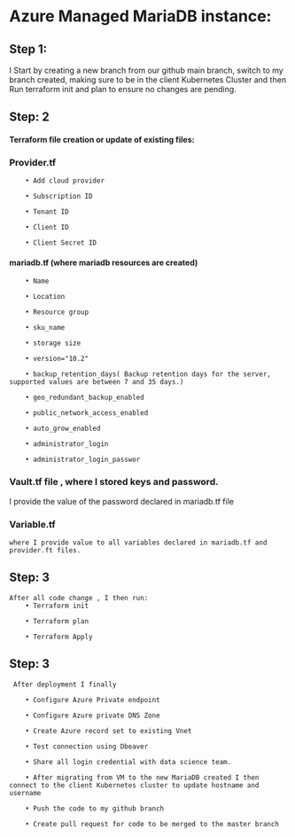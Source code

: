 # Azure Managed MariaDB instance:
## Step 1: 
I Start by creating a new branch from our github main branch, switch to my branch created, making sure to be in the client Kubernetes Cluster and then Run terraform init and plan to ensure no changes are pending. 
## Step: 2
#### Terraform file creation or update of existing files: 
### Provider.tf
		• Add cloud provider

		• Subscription ID

		• Tenant ID

		• Client ID

		• Client Secret ID

#### mariadb.tf (where mariadb resources are created)
		• Name

		• Location

		• Resource group

		• sku_name

		• storage size

		• version="10.2"

		• backup_retention_days( Backup retention days for the server, supported values are between 7 and 35 days.)

		• geo_redundant_backup_enabled

		• public_network_access_enabled

		• auto_grow_enabled

		• administrator_login

		• administrator_login_passwor
	
### Vault.tf file , where I stored keys and password.
 I provide the value of the password declared in mariadb.tf file
	
### Variable.tf
	where I provide value to all variables declared in mariadb.tf and provider.ft files.
	
## Step: 3
	After all code change , I then run:
		• Terraform init

		• Terraform plan

		• Terraform Apply
## Step: 3
	 After deployment I finally
	 
		• Configure Azure Private endpoint

		• Configure Azure private DNS Zone

		• Create Azure record set to existing Vnet

		• Test connection using Dbeaver

		• Share all login credential with data science team. 

		• After migrating from VM to the new MariaDB created I then connect to the client Kubernetes cluster to update hostname and username
		
		• Push the code to my github branch
		
		• Create pull request for code to be merged to the master branch 
		

